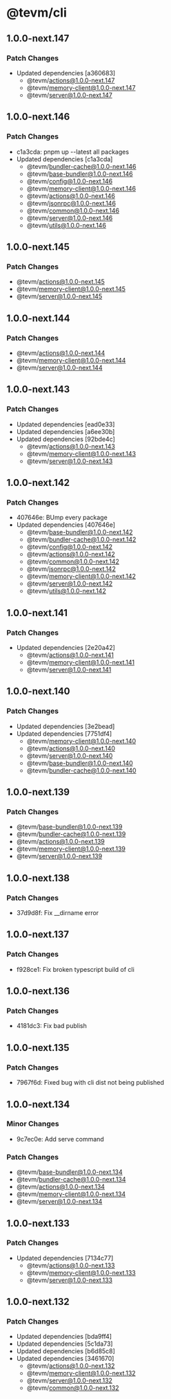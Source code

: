 # @tevm/cli

## 1.0.0-next.147

### Patch Changes

- Updated dependencies [a360683]
  - @tevm/actions@1.0.0-next.147
  - @tevm/memory-client@1.0.0-next.147
  - @tevm/server@1.0.0-next.147

## 1.0.0-next.146

### Patch Changes

- c1a3cda: pnpm up --latest all packages
- Updated dependencies [c1a3cda]
  - @tevm/bundler-cache@1.0.0-next.146
  - @tevm/base-bundler@1.0.0-next.146
  - @tevm/config@1.0.0-next.146
  - @tevm/memory-client@1.0.0-next.146
  - @tevm/actions@1.0.0-next.146
  - @tevm/jsonrpc@1.0.0-next.146
  - @tevm/common@1.0.0-next.146
  - @tevm/server@1.0.0-next.146
  - @tevm/utils@1.0.0-next.146

## 1.0.0-next.145

### Patch Changes

- @tevm/actions@1.0.0-next.145
- @tevm/memory-client@1.0.0-next.145
- @tevm/server@1.0.0-next.145

## 1.0.0-next.144

### Patch Changes

- @tevm/actions@1.0.0-next.144
- @tevm/memory-client@1.0.0-next.144
- @tevm/server@1.0.0-next.144

## 1.0.0-next.143

### Patch Changes

- Updated dependencies [ead0e33]
- Updated dependencies [a6ee30b]
- Updated dependencies [92bde4c]
  - @tevm/actions@1.0.0-next.143
  - @tevm/memory-client@1.0.0-next.143
  - @tevm/server@1.0.0-next.143

## 1.0.0-next.142

### Patch Changes

- 407646e: BUmp every package
- Updated dependencies [407646e]
  - @tevm/base-bundler@1.0.0-next.142
  - @tevm/bundler-cache@1.0.0-next.142
  - @tevm/config@1.0.0-next.142
  - @tevm/actions@1.0.0-next.142
  - @tevm/common@1.0.0-next.142
  - @tevm/jsonrpc@1.0.0-next.142
  - @tevm/memory-client@1.0.0-next.142
  - @tevm/server@1.0.0-next.142
  - @tevm/utils@1.0.0-next.142

## 1.0.0-next.141

### Patch Changes

- Updated dependencies [2e20a42]
  - @tevm/actions@1.0.0-next.141
  - @tevm/memory-client@1.0.0-next.141
  - @tevm/server@1.0.0-next.141

## 1.0.0-next.140

### Patch Changes

- Updated dependencies [3e2bead]
- Updated dependencies [7751df4]
  - @tevm/memory-client@1.0.0-next.140
  - @tevm/actions@1.0.0-next.140
  - @tevm/server@1.0.0-next.140
  - @tevm/base-bundler@1.0.0-next.140
  - @tevm/bundler-cache@1.0.0-next.140

## 1.0.0-next.139

### Patch Changes

- @tevm/base-bundler@1.0.0-next.139
- @tevm/bundler-cache@1.0.0-next.139
- @tevm/actions@1.0.0-next.139
- @tevm/memory-client@1.0.0-next.139
- @tevm/server@1.0.0-next.139

## 1.0.0-next.138

### Patch Changes

- 37d9d8f: Fix \_\_dirname error

## 1.0.0-next.137

### Patch Changes

- f928ce1: Fix broken typescript build of cli

## 1.0.0-next.136

### Patch Changes

- 4181dc3: Fix bad publish

## 1.0.0-next.135

### Patch Changes

- 7967f6d: Fixed bug with cli dist not being published

## 1.0.0-next.134

### Minor Changes

- 9c7ec0e: Add serve command

### Patch Changes

- @tevm/base-bundler@1.0.0-next.134
- @tevm/bundler-cache@1.0.0-next.134
- @tevm/actions@1.0.0-next.134
- @tevm/memory-client@1.0.0-next.134
- @tevm/server@1.0.0-next.134

## 1.0.0-next.133

### Patch Changes

- Updated dependencies [7134c77]
  - @tevm/actions@1.0.0-next.133
  - @tevm/memory-client@1.0.0-next.133
  - @tevm/server@1.0.0-next.133

## 1.0.0-next.132

### Patch Changes

- Updated dependencies [bda9ff4]
- Updated dependencies [5c1da73]
- Updated dependencies [b6d85c8]
- Updated dependencies [3461670]
  - @tevm/actions@1.0.0-next.132
  - @tevm/memory-client@1.0.0-next.132
  - @tevm/server@1.0.0-next.132
  - @tevm/common@1.0.0-next.132
